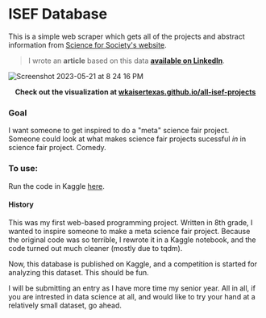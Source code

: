 # ISEF Database

This is a simple web scraper which gets all of the projects and abstract information from [Science for Society's website](https://abstracts.scienceforsociety.org). 

> I wrote an **article** based on this data **[available on LinkedIn](https://www.linkedin.com/analytics/post-summary/urn:li:activity:7066812526662979584/)**.

![Screenshot 2023-05-21 at 8 24 16 PM](https://github.com/wkaisertexas/all-isef-projects/assets/27795014/54caa8e8-9262-4204-8fa9-b61cf6b01c03)

<p align="center"><strong>Check out the visualization at <a href="https://wkaisertexas.github.io/all-isef-projects"> wkaisertexas.github.io/all-isef-projects</a></strong></p>

### Goal
I want someone to get inspired to do a "meta" science fair project. Someone could look at what makes science fair projects sucessful *in* in science fair project. Comedy.

### To use:
Run the code in Kaggle [here](https://www.kaggle.com/datasets/williamkaiser/all-isef-projects).

#### History
This was my first web-based programming project. Written in 8th grade, I wanted to inspire someone to make a meta science fair project. Because the original code was so terrible, I rewrote it in a Kaggle notebook, and the code turned out much cleaner (mostly due to tqdm). 

Now, this database is published on Kaggle, and a competition is started for analyzing this dataset. This should be fun.

I will be submitting an entry as I have more time my senior year. All in all, if you are intrested in data science at all, and would like to try your hand at a relatively small dataset, go ahead.

